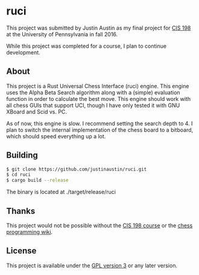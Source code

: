 # ruci
This project was submitted by Justin Austin as my final project for [CIS 198](//cis198-2016f.github.io) at the University of Pennsylvania in fall 2016.

While this project was completed for a course, I plan to continue development. 

## About
This project is a Rust Universal Chess Interface (ruci) engine. This engine uses the Alpha Beta Search algorithm along with a (simple) evaluation function in order to calculate the best move. This engine should work with all chess GUIs that support UCI, though I have only tested it with GNU XBoard and Scid vs. PC. 

As of now, this engine is slow. I recommend setting the search depth to 4. I plan to switch the internal implementation of the chess board to a bitboard, which should speed everything up a lot.

## Building
```sh
$ git clone https://github.com/justinaustin/ruci.git
$ cd ruci
$ cargo build --release
```
The binary is located at ./target/release/ruci

## Thanks
This project would not be possible without the [CIS 198 course](//cis198-2016f.github.io) or the [chess programming wiki](//chessprogramming.wikispaces.com). 

## License
This project is available under the [GPL version 3](//github.com/justinaustin/ruci/LICENSE) or any later version.
